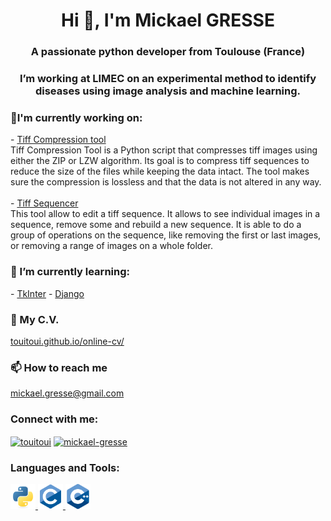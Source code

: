 <h1 align="center">Hi 👋, I'm Mickael GRESSE</h1>
<h3 align="center">A passionate python developer from Toulouse (France)</h3>

<h3 align="center">I’m working at LIMEC on an experimental method to identify diseases using image analysis and machine learning.</h3>
<h3>🔭I'm currently working on:</h4>
- <a href="github.com/PcDatasbase/Tiff_Compression_tool">Tiff Compression tool</a><br>
                    Tiff Compression Tool is a Python script that compresses tiff images using either the ZIP or LZW algorithm.
                    Its goal is to compress tiff sequences to reduce the size of the files while keeping the data intact.
                    The tool makes sure the compression is lossless and that the data is not altered in any way. 
<br><br>
- <a href="github.com/PcDatasbase/Tiff_Sequencer">Tiff Sequencer</a><br>
                    This tool allow to edit a tiff sequence. It allows to see individual images in a sequence, remove some and rebuild a new sequence.
                    It is able to do a group of operations on the sequence, like removing the first or last images, or removing a range of images on a whole folder.

<h3>🌱 I’m currently learning:</h3>
- <a href="https://docs.python.org/3/library/tkinter.html">TkInter</a>
- <a href="https://www.djangoproject.com/">Django</a>

<h3>📄 My C.V.</h3>
 <a href="touitoui.github.io/online-cv/">touitoui.github.io/online-cv/</a>

<h3>📫 How to reach me</h3>
 <a href="mailto:mickael.gresse@gmail.com">mickael.gresse@gmail.com</a>


<h3 align="left">Connect with me:</h3>
<p align="left">
<a href="https://github.com/Touitoui" target="blank"><img align="center" src="https://raw.githubusercontent.com/rahuldkjain/github-profile-readme-generator/master/src/images/icons/Social/github.svg" alt="touitoui" height="30" width="40" /></a>
<a href="https://linkedin.com/in/mickael-gresse" target="blank"><img align="center" src="https://raw.githubusercontent.com/rahuldkjain/github-profile-readme-generator/master/src/images/icons/Social/linked-in-alt.svg" alt="mickael-gresse" height="30" width="40" /></a>
</p>

<h3 align="left">Languages and Tools:</h3>
<p align="left"> <a href="https://www.python.org" target="_blank" rel="noreferrer"> <img src="https://raw.githubusercontent.com/devicons/devicon/master/icons/python/python-original.svg" alt="python" width="40" height="40"/> </a> <a href="https://www.cprogramming.com/" target="_blank" rel="noreferrer"> <img src="https://raw.githubusercontent.com/devicons/devicon/master/icons/c/c-original.svg" alt="c" width="40" height="40"/> </a> <a href="https://www.w3schools.com/cpp/" target="_blank" rel="noreferrer"> <img src="https://raw.githubusercontent.com/devicons/devicon/master/icons/cplusplus/cplusplus-original.svg" alt="cplusplus" width="40" height="40"/> </a> </p>
